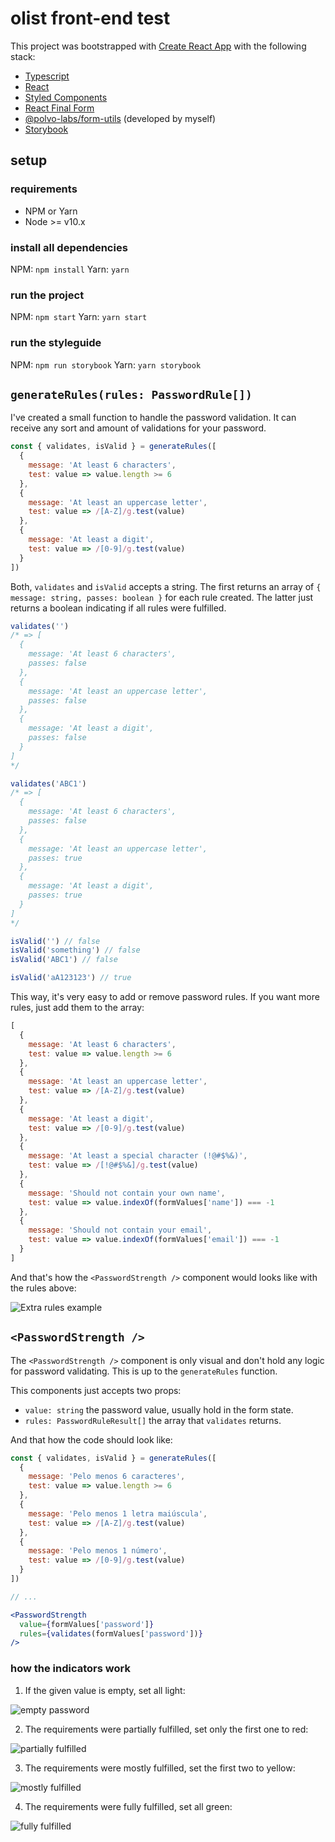 # olist front-end test

This project was bootstrapped with [Create React App](https://github.com/facebook/create-react-app)
with the following stack:

- [Typescript](https://www.typescriptlang.org/)
- [React](https://reactjs.org/)
- [Styled Components](https://styled-components.com/)
- [React Final Form](https://github.com/final-form/react-final-form)
- [@polvo-labs/form-utils](https://github.com/polvo-labs/form-utils) (developed by myself)
- [Storybook](https://storybook.js.org/)

## setup

### requirements

- NPM or Yarn
- Node >= v10.x

### install all dependencies

NPM: `npm install`
Yarn: `yarn`

### run the project

NPM: `npm start`
Yarn: `yarn start`

### run the styleguide

NPM: `npm run storybook`
Yarn: `yarn storybook`

## `generateRules(rules: PasswordRule[])`

I've created a small function to handle the password validation. It can receive any sort and amount of validations for
your password.

```js
const { validates, isValid } = generateRules([
  {
    message: 'At least 6 characters',
    test: value => value.length >= 6
  },
  {
    message: 'At least an uppercase letter',
    test: value => /[A-Z]/g.test(value)
  },
  {
    message: 'At least a digit',
    test: value => /[0-9]/g.test(value)
  }
])
```

Both, `validates` and `isValid` accepts a string. The first returns an array of `{ message: string, passes: boolean }` for
each rule created. The latter just returns a boolean indicating if all rules were fulfilled.

```js
validates('') 
/* => [
  {
    message: 'At least 6 characters',
    passes: false
  },
  {
    message: 'At least an uppercase letter',
    passes: false
  },
  {
    message: 'At least a digit',
    passes: false
  }
]
*/

validates('ABC1')
/* => [
  {
    message: 'At least 6 characters',
    passes: false
  },
  {
    message: 'At least an uppercase letter',
    passes: true
  },
  {
    message: 'At least a digit',
    passes: true
  }
]
*/
```

```js
isValid('') // false
isValid('something') // false
isValid('ABC1') // false

isValid('aA123123') // true
```

This way, it's very easy to add or remove password rules. If you want more rules, just add them to the array:

```js
[
  {
    message: 'At least 6 characters',
    test: value => value.length >= 6
  },
  {
    message: 'At least an uppercase letter',
    test: value => /[A-Z]/g.test(value)
  },
  {
    message: 'At least a digit',
    test: value => /[0-9]/g.test(value)
  },
  {
    message: 'At least a special character (!@#$%&)',
    test: value => /[!@#$%&]/g.test(value)
  },
  {
    message: 'Should not contain your own name',
    test: value => value.indexOf(formValues['name']) === -1
  },
  {
    message: 'Should not contain your email',
    test: value => value.indexOf(formValues['email']) === -1
  }
]
```

And that's how the `<PasswordStrength />` component would looks like with the rules above:

![Extra rules example](./docs/extra-rules.png)

## `<PasswordStrength />`

The `<PasswordStrength />` component is only visual and don't hold any logic for password validating. This is up to
the `generateRules` function.

This components just accepts two props:

- `value: string` the password value, usually hold in the form state.
- `rules: PasswordRuleResult[]` the array that `validates` returns.

And that how the code should look like:

```jsx
const { validates, isValid } = generateRules([
  {
    message: 'Pelo menos 6 caracteres',
    test: value => value.length >= 6
  },
  {
    message: 'Pelo menos 1 letra maiúscula',
    test: value => /[A-Z]/g.test(value)
  },
  {
    message: 'Pelo menos 1 número',
    test: value => /[0-9]/g.test(value)
  }
])

// ...

<PasswordStrength
  value={formValues['password']}
  rules={validates(formValues['password'])}
/>
```

### how the indicators work

1. If the given value is empty, set all light:

![empty password](./docs/rules1.png)

2. The requirements were partially fulfilled, set only the first one to red:

![partially fulfilled](./docs/rules2.png)

3. The requirements were mostly fulfilled, set the first two to yellow:

![mostly fulfilled](./docs/rules3.png)

4. The requirements were fully fulfilled, set all green:

![fully fulfilled](./docs/rules4.png)
